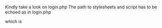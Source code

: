 Kindly take a look on login.php
The path to stylesheets and script has to be echoed as in login.php

which is 
<!--
 <link href="<?php echo base_url('assets/css/bootstrap.min.css'); ?>" rel="stylesheet">
    <link href="<?php echo base_url('assets/css/style.css'); ?>" rel="stylesheet">

 <script src="<?php echo base_url('assets/js/bootstrap.min.js'); ?>"></script>
-->
